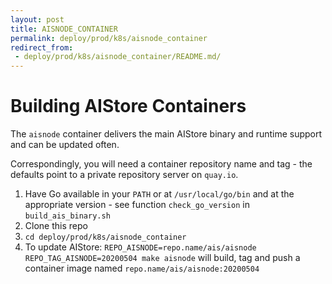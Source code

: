 ```yaml
---
layout: post
title: AISNODE_CONTAINER
permalink: deploy/prod/k8s/aisnode_container
redirect_from:
 - deploy/prod/k8s/aisnode_container/README.md/
---
```


# Building AIStore Containers

The `aisnode` container delivers the main AIStore binary and runtime support and can be updated often.

Correspondingly, you will need a container repository name and tag - the defaults point to a private repository server on `quay.io`.

1. Have Go available in your `PATH` or at `/usr/local/go/bin` and at the appropriate version - see function `check_go_version` in `build_ais_binary.sh`
1. Clone this repo
1. `cd deploy/prod/k8s/aisnode_container`
1. To update AIStore: `REPO_AISNODE=repo.name/ais/aisnode REPO_TAG_AISNODE=20200504 make aisnode` will build, tag and push a container image named `repo.name/ais/aisnode:20200504`
